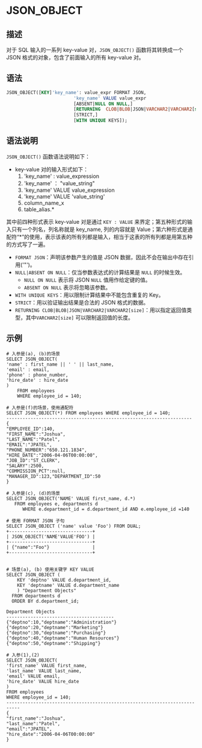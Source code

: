 # JSON_OBJECT

## 描述

对于 SQL 输入的一系列 key-value 对，`JSON_OBJECT()` 函数将其转换成一个 JSON 格式的对象，包含了前面输入的所有 key-value 对。

## 语法

```sql
JSON_OBJECT([KEY]'key_name': value_expr FORMAT JSON,
                         'key_name' VALUE value_expr
                         [ABSENT|NULL ON NULL,]
                         [RETURNING  CLOB|BLOB|JSON|VARCHAR2|VARCHAR2[size],]
                         [STRICT,]
                         [WITH UNIQUE KEYS]);
```

## 语法说明

`JSON_OBJECT()` 函数语法说明如下：

- key-value 对的输入形式如下：
   1. 'key_name' : value_expression
   2. 'key_name' ： "value_string"
   3. 'key_name' VALUE value_expression
   4. 'key_name' VALUE 'value_string'
   5. column_name_x
   6. table_alias.*

其中前四种形式表示 key-value 对是通过 `KEY : VALUE` 来界定；第五种形式的输入只有一个列名，列名称就是 key_name, 列的内容就是 Value；第六种形式是通配符“*”的使用，表示该表的所有列都是输入，相当于这表的所有列都是用第五种的方式写了一遍。

- `FORMAT JSON`：声明该参数产生的值是 JSON 数据，因此不会在输出中存在引用('\"')。
- `NULL|ABSENT ON NULL`：仅当参数表达式的计算结果是 `NULL` 的时候生效。
   - `NULL ON NULL` 表示将 JSON `NULL` 值用作给定键的值。
   - `ABSENT ON NULL` 表示将忽略该参数。
- `WITH UNIQUE KEYS`：用以限制计算结果中不能包含重复的 Key。
- `STRICT`：用以验证输出结果是合法的 JSON 格式的数据。
- `RETURNING CLOB|BLOB|JSON|VARCHAR2|VARCHAR2[size]`：用以指定返回值类型，其中`VARCHAR2[size]` 可以限制返回值的长度。

## 示例

```shell
# 入参是(a), (b)的场景
SELECT JSON_OBJECT(
'name' : first_name || ' ' || last_name,
'email' : email,
'phone' : phone_number,
'hire_date' : hire_date
)
    FROM employees
    WHERE employee_id = 140;

# 入参是(f)的场景，使用通配符
SELECT JSON_OBJECT(*) FROM employees WHERE employee_id = 140;
---------------------------------------------------------------------
{
"EMPLOYEE_ID":140,
"FIRST_NAME":"Joshua",
"LAST_NAME":"Patel",
"EMAIL":"JPATEL",
"PHONE_NUMBER":"650.121.1834",
"HIRE_DATE":"2006-04-06T00:00:00",
"JOB_ID":"ST_CLERK",
"SALARY":2500,
"COMMISSION_PCT":null,
"MANAGER_ID":123,"DEPARTMENT_ID":50
}

# 入参是(c), (d)的场景
SELECT JSON_OBJECT('NAME' VALUE first_name, d.*)
   FROM employees e, departments d
      WHERE e.department_id = d.department_id AND e.employee_id =140

# 使用 FORMAT JSON 子句
SELECT JSON_OBJECT ('name' value 'Foo') FROM DUAL;
+-------------------------------+
| JSON_OBJECT('NAME'VALUE'FOO') |
+-------------------------------+
| {"name":"Foo"}                |
+-------------------------------+


# 场景(a), (b) 使用关键字 KEY VALUE 
SELECT JSON_OBJECT (
    KEY 'deptno' VALUE d.department_id,
    KEY 'deptname' VALUE d.department_name 
    ) "Department Objects"
  FROM departments d
  ORDER BY d.department_id;

Department Objects
----------------------------------------
{"deptno":10,"deptname":"Administration"}
{"deptno":20,"deptname":"Marketing"}
{"deptno":30,"deptname":"Purchasing"}
{"deptno":40,"deptname":"Human Resources"}
{"deptno":50,"deptname":"Shipping"}

# 入参(1),(2)
SELECT JSON_OBJECT(
'first_name' VALUE first_name,
'last_name' VALUE last_name,
'email' VALUE email,
'hire_date' VALUE hire_date
)
FROM employees
WHERE employee_id = 140;
---------------------------------------------------------------------------
{
"first_name":"Joshua",
"last_name":"Patel",
"email":"JPATEL",
"hire_date":"2006-04-06T00:00:00"
}
```
